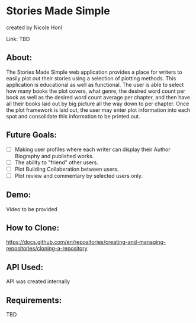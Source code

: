 # Stories Made Simple
created by Nicole Honl

Link: TBD

## About:
The Stories Made Simple web application provides a place for writers to easily plot out their stories using a selection of plotting methods. This application is educational as well as functional. The user is able to select how many books the plot covers, what genre, the desired word count per book as well as the desired word count average per chapter, and then have all their books laid out by big picture all the way down to per chapter. Once the plot framework is laid out, the user may enter plot information into each spot and consolidate this information to be printed out.

## Future Goals:
  - [ ] Making user profiles where each writer can display their Author Biography and published works.
  - [ ] The ability to "friend" other users.
  - [ ] Plot Building Collaberation between users.
  - [ ] Plot review and commentary by selected users only.

## Demo:
Video to be provided

## How to Clone:
https://docs.github.com/en/repositories/creating-and-managing-repositories/cloning-a-repository

## API Used:
API was created internally

## Requirements:
TBD
